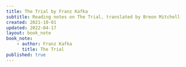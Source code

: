 ```yaml
---
title: The Trial by Franz Kafka
subtitle: Reading notes on The Trial, translated by Breon Mitchell
created: 2021-10-01
updated: 2022-04-17
layout: book_note
book_note:
    - author: Franz Kafka
      title: The Trial
published: true
---
```

